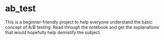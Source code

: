 # ab_test

This is a beginner-friendly project to help everyone understand the basic concept of A/B testing.
Read through the notebook and get the explanations that would hopefully help demistify the subject.
